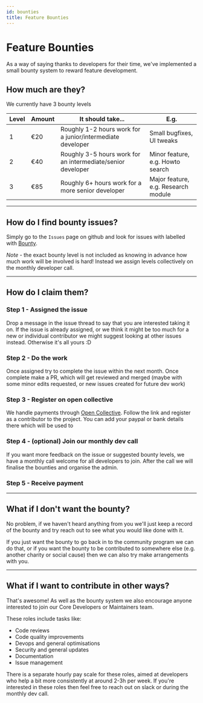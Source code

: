 ```yaml
---
id: bounties
title: Feature Bounties
---
```


# Feature Bounties

As a way of saying thanks to developers for their time, we've implemented a small bounty system to reward feature development.

## How much are they?

We currently have 3 bounty levels

| Level | Amount | It should take...                                           | E.g.                                |
| ----- | ------ | ----------------------------------------------------------- | ----------------------------------- |
| 1     | €20    | Roughly 1-2 hours work for a junior/intermediate developer  | Small bugfixes, UI tweaks           |
| 2     | €40    | Roughly 3-5 hours work for an intermediate/senior developer | Minor feature, e.g. Howto search    |
| 3     | €85    | Roughly 6+ hours work for a more senior developer           | Major feature, e.g. Research module |

---

## How do I find bounty issues?

Simply go to the `Issues` page on github and look for issues with labelled with [Bounty](https://github.com/ONEARMY/community-platform/labels/bounty).

_Note_ - the exact bounty level is not included as knowing in advance how much work will be involved is hard! Instead we assign levels collectively on the monthly developer call.

---

## How do I claim them?

### Step 1 - Assigned the issue

Drop a message in the issue thread to say that you are interested taking it on. If the issue is already assigned, or we think it might be too much for a new or individual contributor we might suggest looking at other issues instead. Otherwise it's all yours :D

### Step 2 - Do the work

Once assigned try to complete the issue within the next month. Once complete make a PR, which will get reviewed and merged (maybe with some minor edits requested, or new issues created for future dev work)

### Step 3 - Register on open collective

We handle payments through [Open Collective](https://opencollective.com/onearmy). Follow the link and register as a contributor to the project. You can add your paypal or bank details there which will be used to

### Step 4 - (optional) Join our monthly dev call

If you want more feedback on the issue or suggested bounty levels, we have a monthly call welcome for all developers to join. After the call we will finalise the bounties and organise the admin.

### Step 5 - Receive payment

---

## What if I don't want the bounty?

No problem, if we haven't heard anything from you we'll just keep a record of the bounty and try reach out to see what you would like done with it.

If you just want the bounty to go back in to the community program we can do that, or if you want the bounty to be contributed to somewhere else (e.g. another charity or social cause) then we can also try make arrangements with you.

---

## What if I want to contribute in other ways?

That's awesome! As well as the bounty system we also encourage anyone interested to join our Core Developers or Maintainers team.

These roles include tasks like:

- Code reviews
- Code quality improvements
- Devops and general optimisations
- Security and general updates
- Documentation
- Issue management

There is a separate hourly pay scale for these roles, aimed at developers who help a bit more consistently at around 2-3h per week. If you're interested in these roles then feel free to reach out on slack or during the monthly dev call.
